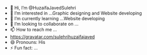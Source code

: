 - 👋 Hi, I’m @HuzaifaJavedSulehri
- 👀 I’m interested in ...Graphic designing and Website developing
- 🌱 I’m currently learning ...Website developing
- 💞️ I’m looking to collaborate on ...
- 📫 How to reach me ...
- https://gravatar.com/sulehrihuzaifajaved
- 😄 Pronouns: His
- ⚡ Fun fact: ...

<!---
HuzaifaJavedSulehri/HuzaifaJavedSulehri is a ✨ special ✨ repository because its `README.md` (this file) appears on your GitHub profile.
You can click the Preview link to take a look at your changes.
--->
